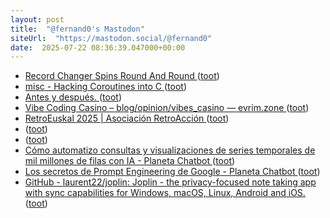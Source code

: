 ```yaml
---
layout: post
title:  "@fernand0's Mastodon"
siteUrl:  "https://mastodon.social/@fernand0"
date:  2025-07-22 08:36:39.047000+00:00
---
```

*  [Record Changer Spins Round And Round ](https://hackaday.com/2025/07/14/record-changer-spins-round-and-round) ([toot](https://mastodon.social/@fernand0/114895971879638424))
*  [misc  - Hacking Coroutines into C ](https://wiomoc.de/misc/posts/hacking_coroutines_into_c.htm) ([toot](https://mastodon.social/@fernand0/114894227498761582))
*  [Antes y después. ](https://avecesunafoto.wordpress.com/2025/07/21/antes-y-despues-2) ([toot](https://mastodon.social/@fernand0/114894225526325803))
*  [Vibe Coding Casino – blog/opinion/vibes_casino — evrim.zone ](https://evrim.zone/blog/opinion/vibes_casin) ([toot](https://mastodon.social/@fernand0/114892369058952319))
*  [RetroEuskal 2025 \| Asociación RetroAcción ](https://www.retroaccion.org/retroeuskal-202) ([toot](https://mastodon.social/@fernand0/114892251690196403))
*  [ ](https://infosec.exchange/@florenciocano) ([toot](https://mastodon.social/@fernand0/114892194563128204))
*  [ ](https://mastodon.social/users/fernand0/statuses/114892193716817160/activity) ([toot](https://mastodon.social/users/fernand0/statuses/114892193716817160/activity))
*  [Cómo automatizo consultas y visualizaciones de series temporales de mil millones de filas con IA - Planeta Chatbot  ](https://planetachatbot.com/como-automatizo-consultas-y-visualizaciones-de-series-temporales-de-mil-millones-de-filas-con-ia/) ([toot](https://mastodon.social/@fernand0/114891857988539792))
*  [Los secretos de Prompt Engineering de Google - Planeta Chatbot  ](https://planetachatbot.com/los-secretos-de-prompt-engineering-de-google/) ([toot](https://mastodon.social/@fernand0/114891614454256774))
*  [GitHub - laurent22/joplin: Joplin - the privacy-focused note taking app with sync capabilities for Windows, macOS, Linux, Android and iOS. ](https://github.com/laurent22/jopli) ([toot](https://mastodon.social/@fernand0/114890900005857987))
